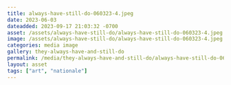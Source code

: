 ```yaml
---
title: always-have-still-do-060323-4.jpeg
date: 2023-06-03
dateadded: 2023-09-17 21:03:32 -0700
asset: /assets/always-have-still-do/always-have-still-do-060323-4.jpeg
image: /assets/always-have-still-do/always-have-still-do-060323-4.jpeg
categories: media image
gallery: they-always-have-and-still-do
permalink: /media/they-always-have-and-still-do/always-have-still-do-060323-4-jpeg
layout: asset
tags: ["art", "nationale"]
--- 
```

